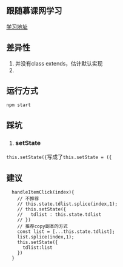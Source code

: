 
## 跟随慕课网学习

[学习地址](https://www.imooc.com/learn/1023)

## 差异性

1. 并没有class extends，估计默认实现
1. 

## 运行方式

`npm start`

## 踩坑

1. ### setState
`this.setState({`写成了`this.setState = ({`

## 建议

```
  handleItemClick(index){
    // 不推荐
    // this.state.tdlist.splice(index,1);
    // this.setState({
    //   tdlist : this.state.tdlist
    // })
    // 推荐copy副本的方式
    const list = [...this.state.tdlist];
    list.splice(index,1);
    this.setState({
      tdlist:list
    })
  }
```
